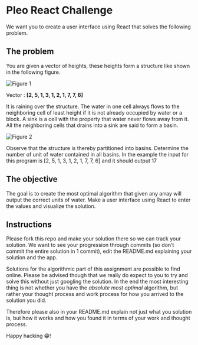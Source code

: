 # Pleo React Challenge

We want you to create a user interface using React that solves the following problem.

## The problem

You are given a vector of heights, these heights form a structure like shown in the following figure.
 
![Figure 1](https://github.com/pleo-io/react-challenge/blob/master/figure1.png?raw=true "Figure 1")

Vector : **[2, 5, 1, 3, 1, 2, 1, 7, 7, 6]**
 
It is raining over the structure.  The water in one cell always flows to the neighboring cell of least height if it is not already occupied by water or a block. A sink is a cell with the property that water never flows away from it. All the neighboring cells that drains into a sink are said to form a basin. 
 
![Figure 2](https://github.com/pleo-io/react-challenge/blob/master/figure1.2.png?raw=true "Figure 2")
 
Observe that the structure is thereby partitioned into basins. Determine the number of unit of water contained in all basins.
In the example the input for this program is
[2, 5, 1, 3, 1, 2, 1, 7, 7, 6] and it should output 17

## The objective

The goal is to create the most optimal algorithm that given any array will output the correct units of water. Make a user interface using React to enter the values and visualize the solution.

## Instructions

Please fork this repo and make your solution there so we can track your solution.
We want to see your progression through commits (so don’t commit the entire solution in 1 commit), edit the README.md explaining your solution and the app.

Solutions for the algorithmic part of this assignment are possible to find online. Please be advised though that we really do expect to you to try and solve this without just googling the solution. In the end the most interesting thing is not whether you have the _absolute most optimal_ algorithm, but rather your thought process and work process for how you arrived to the solution you did.

Therefore please also in your README.md explain not just what you solution is, but how it works and how you found it in terms of your work and thought process.

Happy hacking 😁!
